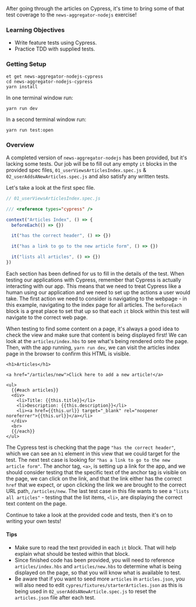 After going through the articles on Cypress, it's time to bring some of that test coverage to the `news-aggregator-nodejs` exercise!

### Learning Objectives

- Write feature tests using Cypress.
- Practice TDD with supplied tests.

### Getting Setup

```no-highlight
et get news-aggregator-nodejs-cypress
cd news-aggregator-nodejs-cypress
yarn install
```

In one terminal window run:

```no-highlight
yarn run dev
```

In a second terminal window run:

```no-highlight
yarn run test:open
```

### Overview

A completed version of `news-aggregator-nodejs` has been provided, but it's lacking some tests. Our job will be to fill out any empty `it` blocks in the provided spec files, `01_userViewsArticlesIndex.spec.js` & `02_userAddsANewArticles.spec.js` and also satisfy any written tests.

Let's take a look at the first spec file.

```JavaScript
// 01_userViewsArticlesIndex.spec.js

/// <reference types="cypress" />

context("Articles Index", () => {
  beforeEach(() => {})

  it("has the correct header", () => {})

  it("has a link to go to the new article form", () => {})

  it("lists all articles", () => {})
})
```

Each section has been defined for us to fill in the details of the test. When testing our applications with Cypress, remember that Cypress is actually interacting with our app. This means that we need to treat Cypress like a human using our application and we need to set up the actions a user would take. The first action we need to consider is navigating to the webpage - in this example, navigating to the index page for all articles. The `beforeEach` block is a great place to set that up so that each `it` block within this test will navigate to the correct web page.

When testing to find some content on a page, it's always a good idea to check the view and make sure that content is being displayed first! We can look at the `articles/index.hbs` to see what's being rendered onto the page. Then, with the app running, `yarn run dev`, we can visit the articles index page in the browser to confirm this HTML is visible.

```HandleBars
<h1>Articles</h1>

<a href="/articles/new">Click here to add a new article!</a>

<ul>
  {{#each articles}}
  <div>
    <li>Title: {{this.title}}</li>
    <li>Description: {{this.description}}</li>
    <li><a href={{this.url}} target="_blank" rel="noopener noreferrer">{{this.url}}</a></li>
  </div>
  <br>
  {{/each}}
</ul>
```

The Cypress test is checking that the page `"has the correct header"`, which we can see an `h1` element in this view that we could target for the test. The next test case is looking for `"has a link to go to the new article form"`. The anchor tag, `<a>`, is setting up a link for the app, and we should consider testing that the specific text of the anchor tag is visible on the page, we can click on the link, and that the link either has the correct `href` that we expect, or upon clicking the link we are brought to the correct URL path, `/articles/new`. The last test case in this file wants to see a `"lists all articles"` - testing that the list items, `<li>`, are displaying the correct text content on the page.

Continue to take a look at the provided code and tests, then it's on to writing your own tests!

#### Tips

- Make sure to read the text provided in each `it` block. That will help explain what should be tested within that block.
- Since finished code has been provided, you will need to reference `articles/index.hbs` and `articles/new.hbs` to determine what is being displayed on the page, so that you will know what is available to test.
- Be aware that if you want to seed more `articles` in `articles.json`, you will also need to edit `cypres/fixtures/starterArticles.json` as this is being used in `02_userAddsANewArticle.spec.js` to reset the `articles.json` file after each test.
